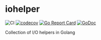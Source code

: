# iohelper

![CI](https://github.com/jf-tech/iohelper/workflows/CI/badge.svg) [![codecov](https://codecov.io/gh/jf-tech/iohelper/branch/master/graph/badge.svg)](https://codecov.io/gh/jf-tech/iohelper) [![Go Report Card](https://goreportcard.com/badge/github.com/jf-tech/iohelper)](https://goreportcard.com/report/github.com/jf-tech/iohelper) [![GoDoc](https://godoc.org/github.com/jf-tech/iohelper?status.svg)](https://godoc.org/github.com/jf-tech/iohelper)

Collection of I/O helpers in Golang
